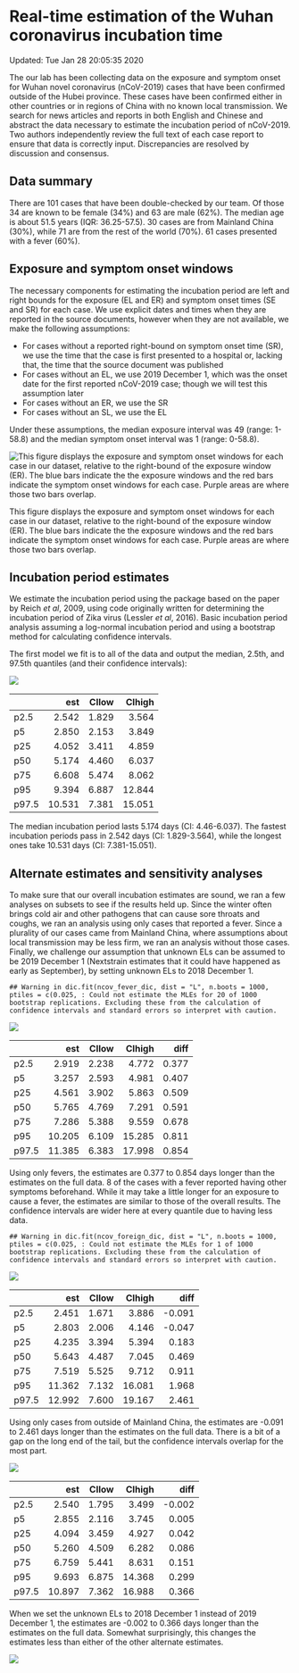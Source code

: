 Real-time estimation of the Wuhan coronavirus incubation time
=============================================================

Updated: Tue Jan 28 20:05:35 2020

The our lab has been collecting data on the exposure and symptom onset
for Wuhan novel coronavirus (nCoV-2019) cases that have been confirmed
outside of the Hubei province. These cases have been confirmed either in
other countries or in regions of China with no known local transmission.
We search for news articles and reports in both English and Chinese and
abstract the data necessary to estimate the incubation period of
nCoV-2019. Two authors independently review the full text of each case
report to ensure that data is correctly input. Discrepancies are
resolved by discussion and consensus.

Data summary
------------

There are 101 cases that have been double-checked by our team. Of those
34 are known to be female (34%) and 63 are male (62%). The median age is
about 51.5 years (IQR: 36.25-57.5). 30 cases are from Mainland China
(30%), while 71 are from the rest of the world (70%). 61 cases presented
with a fever (60%).

Exposure and symptom onset windows
----------------------------------

The necessary components for estimating the incubation period are left
and right bounds for the exposure (EL and ER) and symptom onset times
(SE and SR) for each case. We use explicit dates and times when they are
reported in the source documents, however when they are not available,
we make the following assumptions:

-   For cases without a reported right-bound on symptom onset time (SR),
    we use the time that the case is first presented to a hospital or,
    lacking that, the time that the source document was published
-   For cases without an EL, we use 2019 December 1, which was the onset
    date for the first reported nCoV-2019 case; though we will test this
    assumption later
-   For cases without an ER, we use the SR
-   For cases without an SL, we use the EL

Under these assumptions, the median exposure interval was 49 (range:
1-58.8) and the median symptom onset interval was 1 (range: 0-58.8).

<img src="README_files/figure-markdown_strict/data-summary-1.png" alt="This figure displays the exposure and symptom onset windows for each case in our dataset, relative to the right-bound of the exposure window (ER). The blue bars indicate the the exposure windows and the red bars indicate the symptom onset windows for each case. Purple areas are where those two bars overlap."  />
<p class="caption">
This figure displays the exposure and symptom onset windows for each
case in our dataset, relative to the right-bound of the exposure window
(ER). The blue bars indicate the the exposure windows and the red bars
indicate the symptom onset windows for each case. Purple areas are where
those two bars overlap.
</p>

Incubation period estimates
---------------------------

We estimate the incubation period using the package based on the paper
by Reich *et al*, 2009, using code originally written for determining
the incubation period of Zika virus (Lessler *et al*, 2016). Basic
incubation period analysis assuming a log-normal incubation period and
using a bootstrap method for calculating confidence intervals.

The first model we fit is to all of the data and output the median,
2.5th, and 97.5th quantiles (and their confidence intervals):

<img src="README_files/figure-markdown_strict/dic-plots-1.png" style="display: block; margin: auto;" />

<table>
<thead>
<tr class="header">
<th></th>
<th style="text-align: right;">est</th>
<th style="text-align: right;">CIlow</th>
<th style="text-align: right;">CIhigh</th>
</tr>
</thead>
<tbody>
<tr class="odd">
<td>p2.5</td>
<td style="text-align: right;">2.542</td>
<td style="text-align: right;">1.829</td>
<td style="text-align: right;">3.564</td>
</tr>
<tr class="even">
<td>p5</td>
<td style="text-align: right;">2.850</td>
<td style="text-align: right;">2.153</td>
<td style="text-align: right;">3.849</td>
</tr>
<tr class="odd">
<td>p25</td>
<td style="text-align: right;">4.052</td>
<td style="text-align: right;">3.411</td>
<td style="text-align: right;">4.859</td>
</tr>
<tr class="even">
<td>p50</td>
<td style="text-align: right;">5.174</td>
<td style="text-align: right;">4.460</td>
<td style="text-align: right;">6.037</td>
</tr>
<tr class="odd">
<td>p75</td>
<td style="text-align: right;">6.608</td>
<td style="text-align: right;">5.474</td>
<td style="text-align: right;">8.062</td>
</tr>
<tr class="even">
<td>p95</td>
<td style="text-align: right;">9.394</td>
<td style="text-align: right;">6.887</td>
<td style="text-align: right;">12.844</td>
</tr>
<tr class="odd">
<td>p97.5</td>
<td style="text-align: right;">10.531</td>
<td style="text-align: right;">7.381</td>
<td style="text-align: right;">15.051</td>
</tr>
</tbody>
</table>

The median incubation period lasts 5.174 days (CI: 4.46-6.037). The
fastest incubation periods pass in 2.542 days (CI: 1.829-3.564), while
the longest ones take 10.531 days (CI: 7.381-15.051).

Alternate estimates and sensitivity analyses
--------------------------------------------

To make sure that our overall incubation estimates are sound, we ran a
few analyses on subsets to see if the results held up. Since the winter
often brings cold air and other pathogens that can cause sore throats
and coughs, we ran an analysis using only cases that reported a fever.
Since a plurality of our cases came from Mainland China, where
assumptions about local transmission may be less firm, we ran an
analysis without those cases. Finally, we challenge our assumption that
unknown ELs can be assumed to be 2019 December 1 (Nextstrain estimates
that it could have happened as early as September), by setting unknown
ELs to 2018 December 1.

    ## Warning in dic.fit(ncov_fever_dic, dist = "L", n.boots = 1000, ptiles = c(0.025, : Could not estimate the MLEs for 20 of 1000 bootstrap replications. Excluding these from the calculation of confidence intervals and standard errors so interpret with caution.

<img src="README_files/figure-markdown_strict/fever-dic-plots-1.png" style="display: block; margin: auto;" />

<table>
<thead>
<tr class="header">
<th></th>
<th style="text-align: right;">est</th>
<th style="text-align: right;">CIlow</th>
<th style="text-align: right;">CIhigh</th>
<th style="text-align: right;">diff</th>
</tr>
</thead>
<tbody>
<tr class="odd">
<td>p2.5</td>
<td style="text-align: right;">2.919</td>
<td style="text-align: right;">2.238</td>
<td style="text-align: right;">4.772</td>
<td style="text-align: right;">0.377</td>
</tr>
<tr class="even">
<td>p5</td>
<td style="text-align: right;">3.257</td>
<td style="text-align: right;">2.593</td>
<td style="text-align: right;">4.981</td>
<td style="text-align: right;">0.407</td>
</tr>
<tr class="odd">
<td>p25</td>
<td style="text-align: right;">4.561</td>
<td style="text-align: right;">3.902</td>
<td style="text-align: right;">5.863</td>
<td style="text-align: right;">0.509</td>
</tr>
<tr class="even">
<td>p50</td>
<td style="text-align: right;">5.765</td>
<td style="text-align: right;">4.769</td>
<td style="text-align: right;">7.291</td>
<td style="text-align: right;">0.591</td>
</tr>
<tr class="odd">
<td>p75</td>
<td style="text-align: right;">7.286</td>
<td style="text-align: right;">5.388</td>
<td style="text-align: right;">9.559</td>
<td style="text-align: right;">0.678</td>
</tr>
<tr class="even">
<td>p95</td>
<td style="text-align: right;">10.205</td>
<td style="text-align: right;">6.109</td>
<td style="text-align: right;">15.285</td>
<td style="text-align: right;">0.811</td>
</tr>
<tr class="odd">
<td>p97.5</td>
<td style="text-align: right;">11.385</td>
<td style="text-align: right;">6.383</td>
<td style="text-align: right;">17.998</td>
<td style="text-align: right;">0.854</td>
</tr>
</tbody>
</table>

Using only fevers, the estimates are 0.377 to 0.854 days longer than the
estimates on the full data. 8 of the cases with a fever reported having
other symptoms beforehand. While it may take a little longer for an
exposure to cause a fever, the estimates are similar to those of the
overall results. The confidence intervals are wider here at every
quantile due to having less data.

    ## Warning in dic.fit(ncov_foreign_dic, dist = "L", n.boots = 1000, ptiles = c(0.025, : Could not estimate the MLEs for 1 of 1000 bootstrap replications. Excluding these from the calculation of confidence intervals and standard errors so interpret with caution.

<img src="README_files/figure-markdown_strict/foreign-dic-plots-1.png" style="display: block; margin: auto;" />

<table>
<thead>
<tr class="header">
<th></th>
<th style="text-align: right;">est</th>
<th style="text-align: right;">CIlow</th>
<th style="text-align: right;">CIhigh</th>
<th style="text-align: right;">diff</th>
</tr>
</thead>
<tbody>
<tr class="odd">
<td>p2.5</td>
<td style="text-align: right;">2.451</td>
<td style="text-align: right;">1.671</td>
<td style="text-align: right;">3.886</td>
<td style="text-align: right;">-0.091</td>
</tr>
<tr class="even">
<td>p5</td>
<td style="text-align: right;">2.803</td>
<td style="text-align: right;">2.006</td>
<td style="text-align: right;">4.146</td>
<td style="text-align: right;">-0.047</td>
</tr>
<tr class="odd">
<td>p25</td>
<td style="text-align: right;">4.235</td>
<td style="text-align: right;">3.394</td>
<td style="text-align: right;">5.394</td>
<td style="text-align: right;">0.183</td>
</tr>
<tr class="even">
<td>p50</td>
<td style="text-align: right;">5.643</td>
<td style="text-align: right;">4.487</td>
<td style="text-align: right;">7.045</td>
<td style="text-align: right;">0.469</td>
</tr>
<tr class="odd">
<td>p75</td>
<td style="text-align: right;">7.519</td>
<td style="text-align: right;">5.525</td>
<td style="text-align: right;">9.712</td>
<td style="text-align: right;">0.911</td>
</tr>
<tr class="even">
<td>p95</td>
<td style="text-align: right;">11.362</td>
<td style="text-align: right;">7.132</td>
<td style="text-align: right;">16.081</td>
<td style="text-align: right;">1.968</td>
</tr>
<tr class="odd">
<td>p97.5</td>
<td style="text-align: right;">12.992</td>
<td style="text-align: right;">7.600</td>
<td style="text-align: right;">19.167</td>
<td style="text-align: right;">2.461</td>
</tr>
</tbody>
</table>

Using only cases from outside of Mainland China, the estimates are
-0.091 to 2.461 days longer than the estimates on the full data. There
is a bit of a gap on the long end of the tail, but the confidence
intervals overlap for the most part.

<img src="README_files/figure-markdown_strict/year-dic-plots-1.png" style="display: block; margin: auto;" />

<table>
<thead>
<tr class="header">
<th></th>
<th style="text-align: right;">est</th>
<th style="text-align: right;">CIlow</th>
<th style="text-align: right;">CIhigh</th>
<th style="text-align: right;">diff</th>
</tr>
</thead>
<tbody>
<tr class="odd">
<td>p2.5</td>
<td style="text-align: right;">2.540</td>
<td style="text-align: right;">1.795</td>
<td style="text-align: right;">3.499</td>
<td style="text-align: right;">-0.002</td>
</tr>
<tr class="even">
<td>p5</td>
<td style="text-align: right;">2.855</td>
<td style="text-align: right;">2.116</td>
<td style="text-align: right;">3.745</td>
<td style="text-align: right;">0.005</td>
</tr>
<tr class="odd">
<td>p25</td>
<td style="text-align: right;">4.094</td>
<td style="text-align: right;">3.459</td>
<td style="text-align: right;">4.927</td>
<td style="text-align: right;">0.042</td>
</tr>
<tr class="even">
<td>p50</td>
<td style="text-align: right;">5.260</td>
<td style="text-align: right;">4.509</td>
<td style="text-align: right;">6.282</td>
<td style="text-align: right;">0.086</td>
</tr>
<tr class="odd">
<td>p75</td>
<td style="text-align: right;">6.759</td>
<td style="text-align: right;">5.441</td>
<td style="text-align: right;">8.631</td>
<td style="text-align: right;">0.151</td>
</tr>
<tr class="even">
<td>p95</td>
<td style="text-align: right;">9.693</td>
<td style="text-align: right;">6.875</td>
<td style="text-align: right;">14.368</td>
<td style="text-align: right;">0.299</td>
</tr>
<tr class="odd">
<td>p97.5</td>
<td style="text-align: right;">10.897</td>
<td style="text-align: right;">7.362</td>
<td style="text-align: right;">16.988</td>
<td style="text-align: right;">0.366</td>
</tr>
</tbody>
</table>

When we set the unknown ELs to 2018 December 1 instead of 2019 December
1, the estimates are -0.002 to 0.366 days longer than the estimates on
the full data. Somewhat surprisingly, this changes the estimates less
than either of the other alternate estimates.

<img src="README_files/figure-markdown_strict/all-est-plot-1.png" style="display: block; margin: auto;" />
